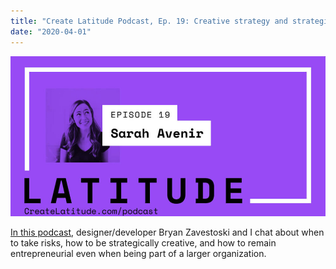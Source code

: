 ```yaml
---
title: "Create Latitude Podcast, Ep. 19: Creative strategy and strategic creativity"
date: "2020-04-01"
---
```


![fullsizeoutput_45cc.jpeg](images/5f22f-fullsizeoutput_45cc.jpeg)

[In this podcast](https://www.createlatitude.com/podcast/sarah-avenir), designer/developer Bryan Zavestoski and I chat about when to take risks, how to be strategically creative, and how to remain entrepreneurial even when being part of a larger organization.
